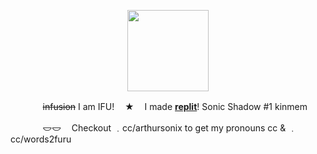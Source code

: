 <p align="center">
<img src="https://file.garden/Zksm3X9ssmyz7mne/crk-sonic.gif"<width="130" height="130">
</p>

ㅤㅤㅤㅤ~~infusion~~ I am IFU!ㅤ ★ㅤ I made [**replit**](https://replit.com/@sebastiansis/twinkl)! Sonic Shadow #1 kinmem

ㅤㅤㅤㅤ𐃬𐃬ㅤ Checkout ﹒cc/arthursonix to get my pronouns cc & ﹒cc/words2furu
